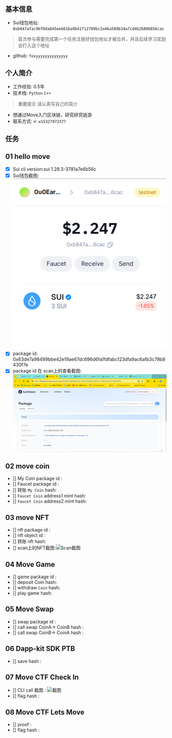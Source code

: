 ## 基本信息
- Sui钱包地址: `0xb847afac9bf0da045eeb61ba9b41f12709bc3a46a589b34a7cd4b2b806856cac`
> 首次参与需要完成第一个任务注册好钱包地址才被合并，并且后续学习奖励会打入这个地址
- github: `foxyyyyyyyyyyyyyy`

## 个人简介
- 工作经验: 0.5年
- 技术栈: `Python` `C++`
> 重要提示 请认真写自己的简介
- 想通过Move入门区块链，研究研究链游
- 联系方式: v: `w15327972377` 

## 任务

##   01 hello move  
- [x] Sui cli version:sui 1.28.3-3781a7e6b56c
- [x] Sui钱包截图: ![Sui钱包截图](./image/account.png)
- [x] package id: 0x63de7a98499bbe42e19ae67dc696d6fa1fdfabc123dfa9ac6afb3c78b8430f7e
- [x] package id 在 scan上的查看截图:![Scan截图](./image/package_id.png)

##   02 move coin
- [] My Coin package id : 
- [] Faucet package id : 
- [] 转账 `My Coin` hash:
- [] `Faucet Coin` address1 mint hash:
- [] `Faucet Coin` address2 mint hash:

##   03 move NFT
- [] nft package id :
- [] nft object id : 
- [] 转账 nft  hash:
- [] scan上的NFT截图:![Scan截图](./images/你的图片地址)

##   04 Move Game
- [] game package id :
- [] deposit Coin hash:
- [] withdraw `Coin` hash:
- [] play game hash:

##   05 Move Swap
- [] swap package id :
- [] call swap CoinA-> CoinB  hash :
- [] call swap CoinB-> CoinA  hash :

##   06 Dapp-kit SDK PTB
- [] save hash :

##   07 Move CTF Check In
- [] CLI call 截图 : ![截图](./images/你的图片地址)
- [] flag hash :

##   08 Move CTF Lets Move
- [] proof : 
- [] flag hash :
